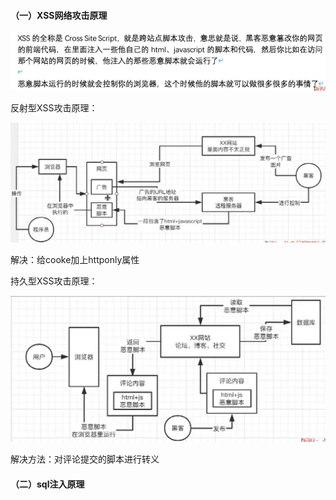 #### （一）XSS网络攻击原理

![image-20210209150026475](%E5%AE%89%E5%85%A8.assets/image-20210209150026475.png)

反射型XSS攻击原理：

![image-20210209144403282](%E5%AE%89%E5%85%A8.assets/image-20210209144403282.png)

解决：给cooke加上httponly属性

持久型XSS攻击原理：

![image-20210209144800891](%E5%AE%89%E5%85%A8.assets/image-20210209144800891.png)

解决方法：对评论提交的脚本进行转义

#### （二）sql注入原理














